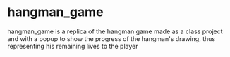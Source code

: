 # hangman_game
 hangman_game is a replica of the hangman game made as a class project and with a popup to show the progress of the hangman's drawing, thus representing his remaining lives to the player
